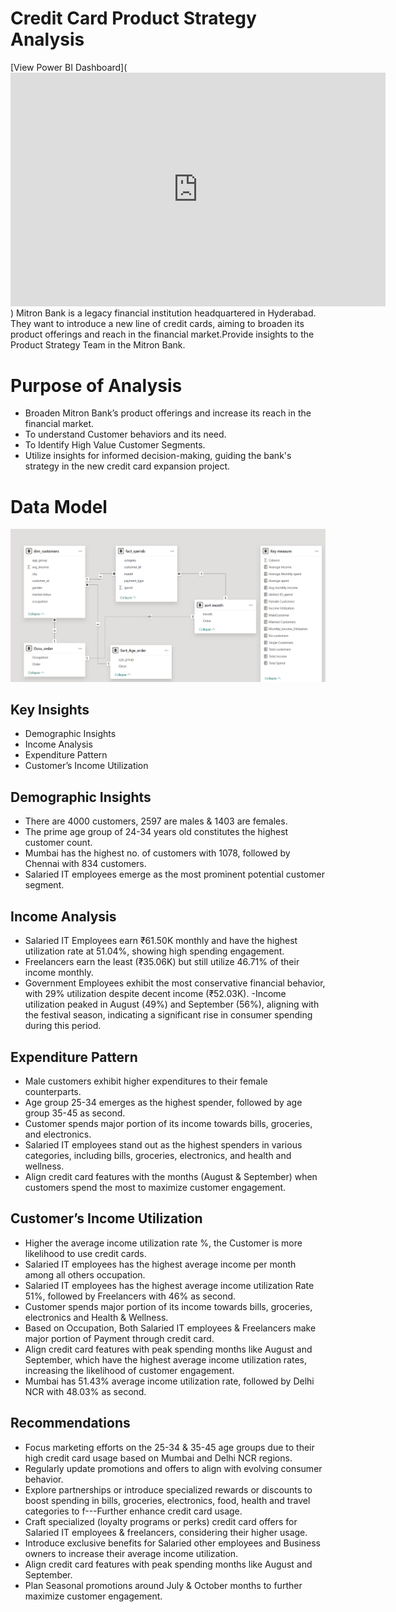# Credit Card Product Strategy Analysis
[View Power BI Dashboard](<iframe title="Credit Card Launch Analysis" width="600" height="373.5" src="https://app.powerbi.com/view?r=eyJrIjoiM2U4MGQwYjktYjE1MC00YjhiLTlkNGYtY2Q2MjMyNDVhOTVlIiwidCI6IjAzMWEzYmJjLWNmN2MtNGUyYi05NmVjLTg2NzU1NTU0MGExYyJ9" frameborder="0" allowFullScreen="true"></iframe>)
Mitron Bank is a legacy financial institution headquartered in Hyderabad. They want to introduce a new line of credit cards, aiming to broaden its product offerings and reach in the financial market.Provide insights to the Product Strategy Team in the  Mitron Bank.﻿ 
# Purpose of Analysis
- Broaden Mitron Bank’s product offerings and increase its reach in the financial market.
- To understand Customer behaviors and its need.
- To Identify High Value Customer Segments.
- Utilize insights for informed decision-making, guiding the bank's strategy in the new credit card expansion project.
# Data Model
![Data model](Data_model.png)

## Key Insights
- Demographic Insights
- Income Analysis
- Expenditure Pattern
- Customer’s Income Utilization
## Demographic Insights
- There are 4000 customers, 2597 are males & 1403 are females.
- The prime age group of 24-34 years old constitutes the highest customer count.
- Mumbai has the highest no. of customers with 1078, followed by Chennai with 834 customers.
- Salaried IT employees emerge as the most prominent potential customer segment.
## Income Analysis
- Salaried IT Employees earn ₹61.50K monthly and have the highest utilization rate at 51.04%, showing high spending engagement.
- Freelancers earn the least (₹35.06K) but still utilize 46.71% of their income monthly.
- Government Employees exhibit the most conservative financial behavior, with 29% utilization despite decent income (₹52.03K).
-Income utilization peaked in August (49%) and September (56%), aligning with the festival season, indicating a significant rise in consumer spending during this period.
## Expenditure Pattern
- Male customers exhibit higher expenditures to their female counterparts.
- Age group 25-34 emerges as the highest spender, followed by age group 35-45 as second.
- Customer spends major portion of its income towards bills, groceries, and electronics.
- Salaried IT employees stand out as the highest spenders in various categories, including bills, groceries, electronics, and health and wellness.
- Align credit card features with the months (August & September) when customers spend the most to maximize customer engagement.

## Customer’s Income Utilization
- Higher the average income utilization rate %, the Customer is more likelihood to use credit cards.
- Salaried IT employees has the highest average income per month among all others occupation.
- Salaried IT employees has the highest average income utilization Rate 51%, followed by Freelancers with 46% as second.
- Customer spends major portion of its income towards bills, groceries, electronics and Health & Wellness.
- Based on Occupation, Both Salaried IT employees & Freelancers make major portion of Payment through credit card.
- Align credit card features with peak spending months like August and September, which have the highest average income utilization rates, increasing the likelihood of customer engagement.
- Mumbai has 51.43% average income utilization rate, followed by Delhi NCR with 48.03% as second.

## Recommendations
- Focus marketing efforts on the 25-34 & 35-45 age groups due to their high credit card usage based on Mumbai and Delhi NCR regions.
- Regularly update promotions and offers to align with evolving consumer behavior. 
- Explore partnerships or introduce specialized rewards or discounts to boost spending in bills, groceries, electronics, food, health and travel categories to f---Further enhance credit card usage.
- Craft specialized (loyalty programs or perks) credit card offers for Salaried IT employees & freelancers, considering their higher usage.
- Introduce exclusive benefits for Salaried other employees and Business owners to increase their average income utilization.
- Align credit card features with peak spending months like August and September. 
- Plan Seasonal promotions around July & October months to further maximize customer engagement.
